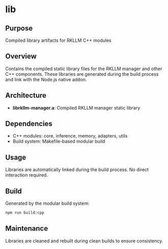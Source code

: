 # lib

## Purpose
Compiled library artifacts for RKLLM C++ modules

## Overview
Contains the compiled static library files for the RKLLM manager and other C++ components. These libraries are generated during the build process and link with the Node.js native addon.

## Architecture
- **librkllm-manager.a**: Compiled RKLLM manager static library

## Dependencies
- C++ modules: core, inference, memory, adapters, utils
- Build system: Makefile-based modular build

## Usage
Libraries are automatically linked during the build process. No direct interaction required.

## Build
Generated by the modular build system:
```bash
npm run build:cpp
```

## Maintenance
Libraries are cleaned and rebuilt during clean builds to ensure consistency.